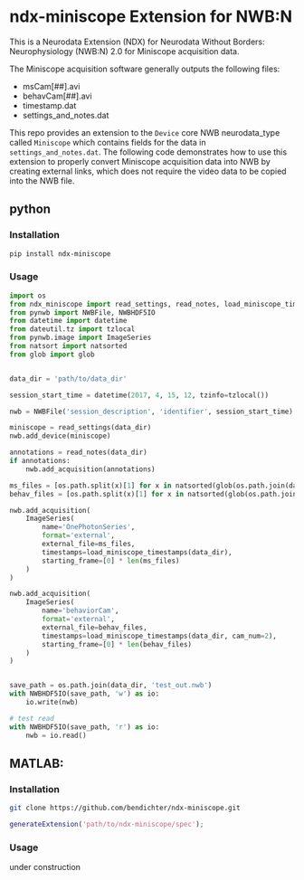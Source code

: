 # ndx-miniscope Extension for NWB:N

This is a Neurodata Extension (NDX) for Neurodata Without Borders: Neurophysiology (NWB:N) 2.0 for Miniscope acquisition data.

The Miniscope acquisition software generally outputs the following files:

* msCam[##].avi
* behavCam[##].avi
* timestamp.dat
* settings_and_notes.dat

This repo provides an extension to the `Device` core NWB neurodata_type called `Miniscope` which contains fields for the data in `settings_and_notes.dat`. The following code demonstrates how to use this extension to properly convert Miniscope acquisition data into NWB by creating external links, which does not require the video data to be copied into the NWB file.

## python
### Installation
```bash
pip install ndx-miniscope
```

### Usage


```python
import os
from ndx_miniscope import read_settings, read_notes, load_miniscope_timestamps
from pynwb import NWBFile, NWBHDF5IO
from datetime import datetime
from dateutil.tz import tzlocal
from pynwb.image import ImageSeries
from natsort import natsorted
from glob import glob


data_dir = 'path/to/data_dir'

session_start_time = datetime(2017, 4, 15, 12, tzinfo=tzlocal())

nwb = NWBFile('session_description', 'identifier', session_start_time)

miniscope = read_settings(data_dir)
nwb.add_device(miniscope)

annotations = read_notes(data_dir)
if annotations:
    nwb.add_acquisition(annotations)

ms_files = [os.path.split(x)[1] for x in natsorted(glob(os.path.join(data_dir, 'msCam*.avi')))]
behav_files = [os.path.split(x)[1] for x in natsorted(glob(os.path.join(data_dir, 'behavCam*.avi')))]

nwb.add_acquisition(
    ImageSeries(
        name='OnePhotonSeries',
        format='external',
        external_file=ms_files,
        timestamps=load_miniscope_timestamps(data_dir),
        starting_frame=[0] * len(ms_files)
    )
)

nwb.add_acquisition(
    ImageSeries(
        name='behaviorCam',
        format='external',
        external_file=behav_files,
        timestamps=load_miniscope_timestamps(data_dir, cam_num=2),
        starting_frame=[0] * len(behav_files)
    )
)


save_path = os.path.join(data_dir, 'test_out.nwb')
with NWBHDF5IO(save_path, 'w') as io:
    io.write(nwb)

# test read
with NWBHDF5IO(save_path, 'r') as io:
    nwb = io.read()
```


## MATLAB:
### Installation
```bash
git clone https://github.com/bendichter/ndx-miniscope.git
```
```matlab
generateExtension('path/to/ndx-miniscope/spec');
```

### Usage
under construction
